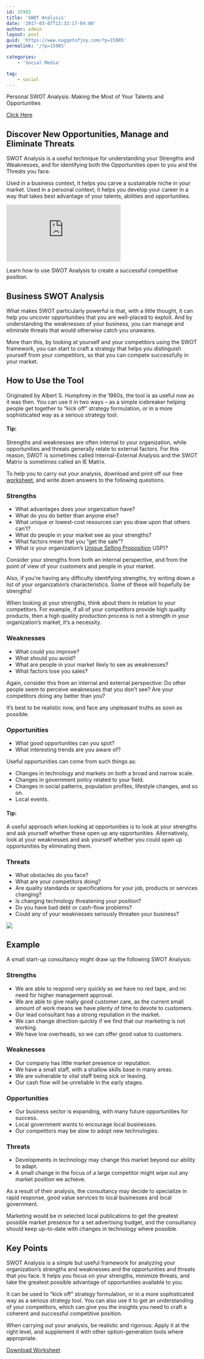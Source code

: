 ```yaml
---
id: 15985
title: 'SWOT Analysis'
date: '2017-03-07T13:33:17-04:00'
author: admin
layout: post
guid: 'https://www.nuggetofjoy.com/?p=15985'
permalink: '/?p=15985'

categories:
    - 'Social Media'

tag:
    - social
---
```


Personal SWOT Analysis: Making the Most of Your Talents and Opportunities

[Click Here](https://www.mindtools.com/pages/article/newTMC_05_1.htm)

## Discover New Opportunities, Manage and Eliminate Threats

SWOT Analysis is a useful technique for understanding your Strengths and Weaknesses, and for identifying both the Opportunities open to you and the Threats you face.

Used in a business context, it helps you carve a sustainable niche in your market. Used in a personal context, it helps you develop your career in a way that takes best advantage of your talents, abilities and opportunities.

<iframe class="vide" allowfullscreen="allowfullscreen" data-mce-fragment="1" frameborder="0" id="" loading="lazy" src="https://www.youtube.com/embed/EJ4uVsSqQ9k?wmode=transparent"> </iframe>

Learn how to use SWOT Analysis to create a successful competitive position.

## Business SWOT Analysis

What makes SWOT particularly powerful is that, with a little thought, it can help you uncover opportunities that you are well-placed to exploit. And by understanding the weaknesses of your business, you can manage and eliminate threats that would otherwise catch you unawares.

More than this, by looking at yourself and your competitors using the SWOT framework, you can start to craft a strategy that helps you distinguish yourself from your competitors, so that you can compete successfully in your market.

## How to Use the Tool

Originated by Albert S. Humphrey in the 1960s, the tool is as useful now as it was then. You can use it in two ways – as a simple icebreaker helping people get together to “kick off” strategy formulation, or in a more sophisticated way as a serious strategy tool.

#### Tip:

Strengths and weaknesses are often internal to your organization, while opportunities and threats generally relate to external factors. For this reason, SWOT is sometimes called Internal-External Analysis and the SWOT Matrix is sometimes called an IE Matrix.

To help you to carry out your analysis, download and print off our free [worksheet](https://www.mindtools.com/pages/article/newTMC_05.htm?download=1), and write down answers to the following questions.

### Strengths

- What advantages does your organization have?
- What do you do better than anyone else?
- What unique or lowest-cost resources can you draw upon that others can’t?
- What do people in your market see as your strengths?
- What factors mean that you “get the sale”?
- What is your organization’s [Unique Selling Proposition](https://www.mindtools.com/pages/article/newTMC_11.htm) USP)?

Consider your strengths from both an internal perspective, and from the point of view of your customers and people in your market.

Also, if you’re having any difficulty identifying strengths, try writing down a list of your organization’s characteristics. Some of these will hopefully be strengths!

When looking at your strengths, think about them in relation to your competitors. For example, if all of your competitors provide high quality products, then a high quality production process is not a strength in your organization’s market, it’s a necessity.

### Weaknesses

- What could you improve?
- What should you avoid?
- What are people in your market likely to see as weaknesses?
- What factors lose you sales?

Again, consider this from an internal and external perspective: Do other people seem to perceive weaknesses that you don’t see? Are your competitors doing any better than you?

It’s best to be realistic now, and face any unpleasant truths as soon as possible.

### Opportunities

- What good opportunities can you spot?
- What interesting trends are you aware of?

Useful opportunities can come from such things as:

- Changes in technology and markets on both a broad and narrow scale.
- Changes in government policy related to your field.
- Changes in social patterns, population profiles, lifestyle changes, and so on.
- Local events.

#### Tip:

A useful approach when looking at opportunities is to look at your strengths and ask yourself whether these open up any opportunities. Alternatively, look at your weaknesses and ask yourself whether you could open up opportunities by eliminating them.

### Threats

- What obstacles do you face?
- What are your competitors doing?
- Are quality standards or specifications for your job, products or services changing?
- Is changing technology threatening your position?
- Do you have bad debt or cash-flow problems?
- Could any of your weaknesses seriously threaten your business?

![](https://image-control-storage.s3.amazonaws.com/blog-images/2017/03/07143502/infographic_personal_SWOT_460x2.jpg)


## Example

A small start-up consultancy might draw up the following SWOT Analysis:

### Strengths

- We are able to respond very quickly as we have no red tape, and no need for higher management approval.
- We are able to give really good customer care, as the current small amount of work means we have plenty of time to devote to customers.
- Our lead consultant has a strong reputation in the market.
- We can change direction quickly if we find that our marketing is not working.
- We have low overheads, so we can offer good value to customers.

### Weaknesses

- Our company has little market presence or reputation.
- We have a small staff, with a shallow skills base in many areas.
- We are vulnerable to vital staff being sick or leaving.
- Our cash flow will be unreliable in the early stages.

### Opportunities

- Our business sector is expanding, with many future opportunities for success.
- Local government wants to encourage local businesses.
- Our competitors may be slow to adopt new technologies.

### Threats

- Developments in technology may change this market beyond our ability to adapt.
- A small change in the focus of a large competitor might wipe out any market position we achieve.

As a result of their analysis, the consultancy may decide to specialize in rapid response, good value services to local businesses and local government.

Marketing would be in selected local publications to get the greatest possible market presence for a set advertising budget, and the consultancy should keep up-to-date with changes in technology where possible.

## Key Points

SWOT Analysis is a simple but useful framework for analyzing your organization’s strengths and weaknesses and the opportunities and threats that you face. It helps you focus on your strengths, minimize threats, and take the greatest possible advantage of opportunities available to you.

It can be used to “kick off” strategy formulation, or in a more sophisticated way as a serious strategy tool. You can also use it to get an understanding of your competitors, which can give you the insights you need to craft a coherent and successful competitive position.

When carrying out your analysis, be realistic and rigorous. Apply it at the right level, and supplement it with other option-generation tools where appropriate.

[Download Worksheet](https://www.mindtools.com/pages/article/newTMC_05.htm?download=1)




